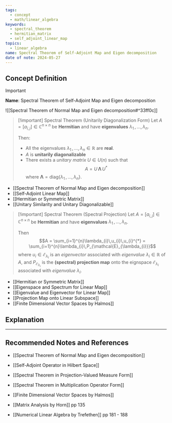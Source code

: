 ```yaml
---
tags:
  - concept
  - math/linear_algebra
keywords:
  - spectral_theorem
  - hermitian_matrix
  - self_adjoint_linear_map
topics:
  - linear_algebra
name: Spectral Theorem of Self-Adjoint Map and Eigen decomposition
date of note: 2024-05-27
---
```


## Concept Definition

>[!important]
>**Name**: Spectral Theorem of Self-Adjoint Map and Eigen decomposition

![[Spectral Theorem of Normal Map and Eigen decomposition#^33ff0c]]


>[!important] Spectral Theorem (Unitarily Diagonalization Form)
>Let $A = [a_{i,j}] \in \mathbb{C}^{n \times n}$ be **Hermitian** and have **eigenvalues** $\lambda_{1} \,{,}\ldots{,}\,\lambda_{n}$. 
>
>Then:
>- All the eigenvalues $\lambda_{1} \,{,}\ldots{,}\,\lambda_{n} \in \mathbb{R}$ are **real**.
>- $A$ is **unitarily diagonalizable**
>- There exists a *unitary matrix* $U\in U(n)$ such that $$A = U\,\boldsymbol{\Lambda}\,U^{*}$$ where $\boldsymbol{\Lambda} =\text{diag}\left\{\lambda_{1} \,{,}\ldots{,}\,\lambda_{n}\right\}.$

- [[Spectral Theorem of Normal Map and Eigen decomposition]]
- [[Self-Adjoint Linear Map]]
- [[Hermitian or Symmetric Matrix]]
- [[Unitary Similarity and Unitary Diagonalizable]]

>[!important] Spectral Theorem (Spectral Projection)
>Let $A = [a_{i,j}] \in \mathbb{C}^{n \times n}$ be **Hermitian** and have **eigenvalues** $\lambda_{1} \,{,}\ldots{,}\,\lambda_{n}$. 
>
>Then
>$$A = \sum_{i=1}^{n}\lambda_{i}\,u_{i}\,u_{i}^{*} = \sum_{i=1}^{n}\lambda_{i}\,P_{\mathcal{E}_{\lambda_{i}}}$$ where $u_{i} \in \mathcal{E}_{\lambda_{i}}$ is an *eigenvector* associated with *eigenvalue* $\lambda_{i} \in \mathbb{R}$ of $A$, and $P_{\mathcal{E}_{\lambda_{i}}}$ is the **(spectral) projection map** onto the eignspace $\mathcal{E}_{\lambda_{i}}$ associated with *eigenvalue* $\lambda_{i}$.

- [[Hermitian or Symmetric Matrix]]
- [[Eigenspace and Spectrum for Linear Map]]
- [[Eigenvalue and Eigenvector for Linear Map]]
- [[Projection Map onto Linear Subspace]]
- [[Finite Dimensional Vector Spaces by Halmos]]

## Explanation





-----------
##  Recommended Notes and References

- [[Spectral Theorem of Normal Map and Eigen decomposition]]


- [[Self-Adjoint Operator in Hilbert Space]]
- [[Spectral Theorem in Projection-Valued Measure Form]]
- [[Spectral Theorem in Multiplication Operator Form]]




- [[Finite Dimensional Vector Spaces by Halmos]]
- [[Matrix Analysis by Horn]] pp 135
- [[Numerical Linear Algebra by Trefethen]] pp 181 - 188